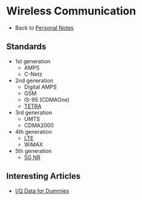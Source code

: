 # Wireless Communication

- Back to [Personal Notes](../README.md)

## Standards

- 1st generation
  - AMPS
  - C-Netz
- 2nd generation
  - Digital AMPS
  - GSM
  - IS-95 (CDMAOne)
  - [TETRA](TETRA.md)
- 3rd generation
  - UMTS
  - CDMA2000
- 4th generation
  - [LTE](LTE.md)
  - WiMAX
- 5th generation
  - [5G NR](5G_NR.md)

## Interesting Articles

- [I/Q Data for Dummies](http://whiteboard.ping.se/SDR/IQ)
